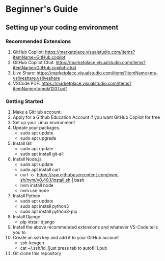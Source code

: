 # Beginner's Guide

## Setting up your coding environment

### Recommended Extensions

1. GitHub Copilot: https://marketplace.visualstudio.com/items?itemName=GitHub.copilot
2. GitHub Copilot Chat: https://marketplace.visualstudio.com/items?itemName=GitHub.copilot-chat
3. Live Share: https://marketplace.visualstudio.com/items?itemName=ms-vsliveshare.vsliveshare
4. VSCode PDF: https://marketplace.visualstudio.com/items?itemName=tomoki1207.pdf

### Getting Started

1. Make a GitHub account.
2. Apply for a Github Education Account if you want GitHub Copilot for free
3. Set up your Linux environment
4. Update your packages.
    - sudo apt update
    - sudo apt upgrade
5. Install Git
    - sudo apt update
    - sudo apt install git-all
6. Install Node.js
    - sudo apt update
    - sudo apt install curl
    - curl -o- https://raw.githubusercontent.com/nvm-sh/nvm/v0.40.1/install.sh | bash
    - nvm install node
    - nvm use node
7. Install Python
    - sudo apt update
    - sudo apt install python3
    - sudo apt install python3-pip
8. Install Django
    - pip install django
9. Install the above recommended extensions and whatever VS-Code tells you to
10. Create an ssh key and add it to your GitHub account
    - ssh-keygen
    - cat ~/.ssh/id_[just press tab to autofill].pub
11. Git clone this repository
